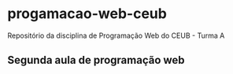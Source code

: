 # progamacao-web-ceub
Repositório da disciplina de Programação Web do CEUB - Turma A

## Segunda aula de programação web